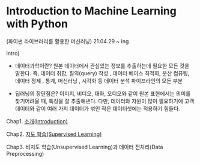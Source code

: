 # Introduction to Machine Learning with Python 
(파이썬 라이브러리를 활용한 머신러닝)
 21.04.29 ~ ing
 
 Intro) 
 * 데이터과학이란? 
 원본 데이터에서 관심있는 정보를 추출하는데 필요한 모든 것을 말한다. 
 즉, 데이터 취합, 질의(query) 작성 , 데이터 베이스 최적화,  분산 컴퓨팅, 데이터 정제 , 통계, 머신러닝 , 시각화 등 데이터 분석 파이프라인의 모든 부분 
 
 * 딥러닝의 장단점은? 
 이미지, 비디오, 대화, 오디오와 같이 원본 표현에서는 의미를 찾기어려울 때, 특징을 잘 추출해낸다. 
 다만, 데이터와 자원이 많이 필요하기에 고객 데이터와 같이 여러 가지 데이터가 섞인 작은 데이터셋에는 적용하기 힘들다.
 
 Chap1. [소개(Introduction)](./01_introduction(OT_and_Classifying_Iris).ipynb)
 
 Chap2. [지도 학습(Supervised Learning)](./02_supervised_learning.ipynb)
 
 Chap3. 비지도 학습(Unsupervised Learning)과 데이터 전처리(Data Preprocessing)
 
